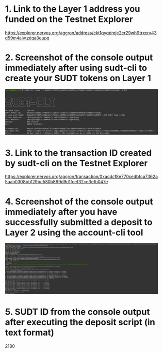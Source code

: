 # 1. Link to the Layer 1 address you funded on the Testnet Explorer

https://explorer.nervos.org/aggron/address/ckt1qyqdrqjc2cr29wh9trxcrv43d59m4alvtzdqa3eupq

# 2. Screenshot of the console output immediately after using sudt-cli to create your SUDT tokens on Layer 1

![SUDT issue](images/sudt_issue.png)

# 3. Link to the transaction ID created by sudt-cli on the Testnet Explorer

https://explorer.nervos.org/aggron/transaction/0xacdc18e770cedbfca7362a5aab0308bb129bc580b869d9d1fcef32ce3efb047e

# 4. Screenshot of the console output immediately after you have successfully submitted a deposit to Layer 2 using the account-cli tool

![SUDT Deposit](images/sudt_deposit.png)

# 5. SUDT ID from the console output after executing the deposit script (in text format)

2180
